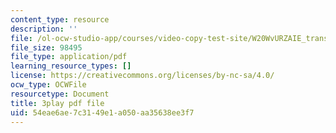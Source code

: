 ```yaml
---
content_type: resource
description: ''
file: /ol-ocw-studio-app/courses/video-copy-test-site/W20WvURZAIE_transcript.pdf
file_size: 98495
file_type: application/pdf
learning_resource_types: []
license: https://creativecommons.org/licenses/by-nc-sa/4.0/
ocw_type: OCWFile
resourcetype: Document
title: 3play pdf file
uid: 54eae6ae-7c31-49e1-a050-aa35638ee3f7
---
```

